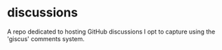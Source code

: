 # discussions
A repo dedicated to hosting GitHub discussions I opt to capture using the 'giscus' comments system.
